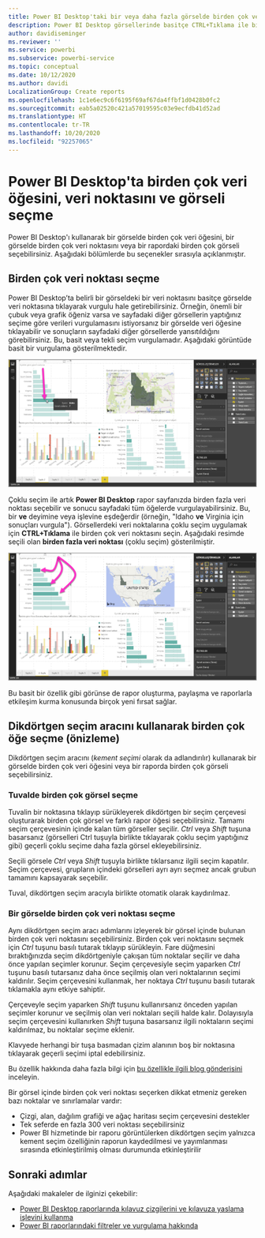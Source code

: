 ```yaml
---
title: Power BI Desktop'taki bir veya daha fazla görselde birden çok veri öğesini seçme
description: Power BI Desktop görsellerinde basitçe CTRL+Tıklama ile birden fazla veri noktasını seçebilirsiniz
author: davidiseminger
ms.reviewer: ''
ms.service: powerbi
ms.subservice: powerbi-service
ms.topic: conceptual
ms.date: 10/12/2020
ms.author: davidi
LocalizationGroup: Create reports
ms.openlocfilehash: 1c1e6ec9c6f6195f69af67da4ffbf1d0428b0fc2
ms.sourcegitcommit: eab5a02520c421a57019595c03e9ecfdb41d52ad
ms.translationtype: HT
ms.contentlocale: tr-TR
ms.lasthandoff: 10/20/2020
ms.locfileid: "92257065"
---
```

# <a name="multi-select-data-elements-data-points-and-visuals-in-power-bi-desktop"></a>Power BI Desktop'ta birden çok veri öğesini, veri noktasını ve görseli seçme

Power BI Desktop'ı kullanarak bir görselde birden çok veri öğesini, bir görselde birden çok veri noktasını veya bir rapordaki birden çok görseli seçebilirsiniz. Aşağıdaki bölümlerde bu seçenekler sırasıyla açıklanmıştır.

## <a name="select-multiple-data-points"></a>Birden çok veri noktası seçme

Power BI Desktop’ta belirli bir görseldeki bir veri noktasını basitçe görselde veri noktasına tıklayarak vurgulu hale getirebilirsiniz. Örneğin, önemli bir çubuk veya grafik öğeniz varsa ve sayfadaki diğer görsellerin yaptığınız seçime göre verileri vurgulamasını istiyorsanız bir görselde veri öğesine tıklayabilir ve sonuçların sayfadaki diğer görsellerde yansıtıldığını görebilirsiniz. Bu, basit veya tekli seçim vurgulamadır. Aşağıdaki görüntüde basit bir vurgulama gösterilmektedir. 

![Tek veri noktası seçildi](media/desktop-multi-select/multi-select_01.png)

Çoklu seçim ile artık **Power BI Desktop** rapor sayfanızda birden fazla veri noktası seçebilir ve sonucu sayfadaki tüm öğelerde vurgulayabilirsiniz. Bu, bir **ve** deyimine veya işlevine eşdeğerdir (örneğin, "Idaho **ve** Virginia için sonuçları vurgula"). Görsellerdeki veri noktalarına çoklu seçim uygulamak için **CTRL+Tıklama** ile birden çok veri noktasını seçin. Aşağıdaki resimde seçili olan **birden fazla veri noktası** (çoklu seçim) gösterilmiştir.

![Birden çok veri noktası seçildi](media/desktop-multi-select/multi-select_02.png)

Bu basit bir özellik gibi görünse de rapor oluşturma, paylaşma ve raporlarla etkileşim kurma konusunda birçok yeni fırsat sağlar. 

## <a name="select-multiple-elements-using-rectangle-select-preview"></a>Dikdörtgen seçim aracını kullanarak birden çok öğe seçme (önizleme)

Dikdörtgen seçim aracını (*kement seçimi* olarak da adlandırılır) kullanarak bir görselde birden çok veri öğesini veya bir raporda birden çok görseli seçebilirsiniz. 

### <a name="select-multiple-visuals-on-the-canvas"></a>Tuvalde birden çok görsel seçme

Tuvalin bir noktasına tıklayıp sürükleyerek dikdörtgen bir seçim çerçevesi oluşturarak birden çok görsel ve farklı rapor öğesi seçebilirsiniz. Tamamı seçim çerçevesinin içinde kalan tüm görseller seçilir. *Ctrl* veya *Shift* tuşuna basarsanız (görselleri Ctrl tuşuyla birlikte tıklayarak çoklu seçim yaptığınız gibi) geçerli çoklu seçime daha fazla görsel ekleyebilirsiniz. 

Seçili görsele *Ctrl* veya *Shift* tuşuyla birlikte tıklarsanız ilgili seçim kapatılır. Seçim çerçevesi, grupların içindeki görselleri ayrı ayrı seçmez ancak grubun tamamını kapsayarak seçebilir.

Tuval, dikdörtgen seçim aracıyla birlikte otomatik olarak kaydırılmaz. 

### <a name="select-multiple-data-points-in-a-visual"></a>Bir görselde birden çok veri noktası seçme

Aynı dikdörtgen seçim aracı adımlarını izleyerek bir görsel içinde bulunan birden çok veri noktasını seçebilirsiniz. Birden çok veri noktasını seçmek için *Ctrl* tuşunu basılı tutarak tıklayıp sürükleyin. Fare düğmesini bıraktığınızda seçim dikdörtgeniyle çakışan tüm noktalar seçilir ve daha önce yapılan seçimler korunur. Seçim çerçevesiyle seçim yaparken *Ctrl* tuşunu basılı tutarsanız daha önce seçilmiş olan veri noktalarının seçimi kaldırılır. Seçim çerçevesini kullanmak, her noktaya *Ctrl* tuşunu basılı tutarak tıklamakla aynı etkiye sahiptir. 

Çerçeveyle seçim yaparken *Shift* tuşunu kullanırsanız önceden yapılan seçimler korunur ve seçilmiş olan veri noktaları seçili halde kalır. Dolayısıyla seçim çerçevesini kullanırken *Shift* tuşuna basarsanız ilgili noktaların seçimi kaldırılmaz, bu noktalar seçime eklenir.

Klavyede herhangi bir tuşa basmadan çizim alanının boş bir noktasına tıklayarak geçerli seçimi iptal edebilirsiniz.

Bu özellik hakkında daha fazla bilgi için [bu özellikle ilgili blog gönderisini](https://powerbi.microsoft.com/blog/power-bi-desktop-august-2020-feature-summary/#_Data_point) inceleyin.

Bir görsel içinde birden çok veri noktası seçerken dikkat etmeniz gereken bazı noktalar ve sınırlamalar vardır:

* Çizgi, alan, dağılım grafiği ve ağaç haritası seçim çerçevesini destekler
* Tek seferde en fazla 300 veri noktası seçebilirsiniz
* Power BI hizmetinde bir raporu görüntülerken dikdörtgen seçim yalnızca kement seçim özelliğinin raporun kaydedilmesi ve yayımlanması sırasında etkinleştirilmiş olması durumunda etkinleştirilir

## <a name="next-steps"></a>Sonraki adımlar

Aşağıdaki makaleler de ilginizi çekebilir:

* [Power BI Desktop raporlarında kılavuz çizgilerini ve kılavuza yaslama işlevini kullanma](desktop-gridlines-snap-to-grid.md)
* [Power BI raporlarındaki filtreler ve vurgulama hakkında](power-bi-reports-filters-and-highlighting.md)

